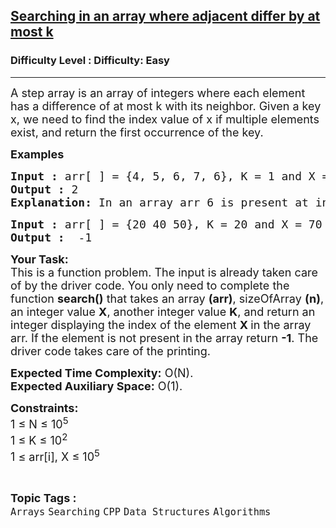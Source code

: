 <h2><a href="https://www.geeksforgeeks.org/problems/searching-in-an-array-where-adjacent-differ-by-at-most-k0456/1?page=1&category=CPP&sortBy=submissions">Searching in an array where adjacent differ by at most k</a></h2><h3>Difficulty Level : Difficulty: Easy</h3><hr><div class="problems_problem_content__Xm_eO"><p><span style="font-size: 18px;">A step array is an array of integers where each element has a difference of at most k with its neighbor. Given a key x, we need to find the index value of x&nbsp;if multiple elements exist, and return the first occurrence of the key. </span></p>
<p><span style="font-size: 18px;"><strong>Examples</strong></span></p>
<pre><span style="font-size: 18px;"><strong>Input :</strong> arr[ ] = {4, 5, 6, 7, 6}, K = 1 and X = 6
<strong>Output :</strong> 2
<strong>Explanation: </strong>In an array arr 6 is present at index 2. So, return 2.
</span></pre>
<pre><span style="font-size: 18px;"><strong>Input :</strong> arr[ ] = {20 40 50}, K = 20 and X = 70<strong>
Output :</strong>  -1 </span></pre>
<p><span style="font-size: 18px;"><strong>Your Task:</strong><br>This is a function problem. The input is already taken care of by the driver code. You only need to complete the function <strong>search()</strong> that takes an array <strong>(arr)</strong>, sizeOfArray <strong>(n)</strong>, an integer value <strong>X</strong>, another integer value <strong>K</strong>, and return an integer displaying the index of the element <strong>X&nbsp;</strong>in the array arr. If the element is not present in the array return <strong>-1</strong>. The driver code takes care of the printing.</span></p>
<p><span style="font-size: 18px;"><strong>Expected Time Complexity:</strong>&nbsp;O(N).<br><strong>Expected Auxiliary Space:</strong>&nbsp;O(1).</span></p>
<p><span style="font-size: 18px;"><strong>Constraints:</strong><br>1 ≤ N ≤ 10<sup>5</sup><br>1 ≤ K ≤ 10<sup>2</sup><br>1 ≤ arr[i], X ≤ 10<sup>5</sup></span></p></div><br><p><span style=font-size:18px><strong>Topic Tags : </strong><br><code>Arrays</code>&nbsp;<code>Searching</code>&nbsp;<code>CPP</code>&nbsp;<code>Data Structures</code>&nbsp;<code>Algorithms</code>&nbsp;